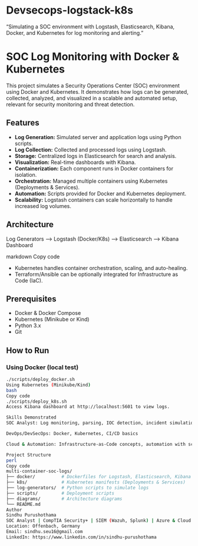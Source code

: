 # Devsecops-logstack-k8s
“Simulating a SOC environment with Logstash, Elasticsearch, Kibana, Docker, and Kubernetes for log monitoring and alerting.”

# SOC Log Monitoring with Docker & Kubernetes

This project simulates a Security Operations Center (SOC) environment using Docker and Kubernetes. It demonstrates how logs can be generated, collected, analyzed, and visualized in a scalable and automated setup, relevant for security monitoring and threat detection.

## Features

- **Log Generation:** Simulated server and application logs using Python scripts.
- **Log Collection:** Collected and processed logs using Logstash.
- **Storage:** Centralized logs in Elasticsearch for search and analysis.
- **Visualization:** Real-time dashboards with Kibana.
- **Containerization:** Each component runs in Docker containers for isolation.
- **Orchestration:** Managed multiple containers using Kubernetes (Deployments & Services).
- **Automation:** Scripts provided for Docker and Kubernetes deployment.
- **Scalability:** Logstash containers can scale horizontally to handle increased log volumes.

## Architecture

Log Generators --> Logstash (Docker/K8s) --> Elasticsearch --> Kibana Dashboard

markdown
Copy code

- Kubernetes handles container orchestration, scaling, and auto-healing.
- Terraform/Ansible can be optionally integrated for Infrastructure as Code (IaC).

## Prerequisites

- Docker & Docker Compose
- Kubernetes (Minikube or Kind)
- Python 3.x
- Git

## How to Run

### Using Docker (local test)
```bash
./scripts/deploy_docker.sh
Using Kubernetes (Minikube/Kind)
bash
Copy code
./scripts/deploy_k8s.sh
Access Kibana dashboard at http://localhost:5601 to view logs.

Skills Demonstrated
SOC Analyst: Log monitoring, parsing, IOC detection, incident simulation

DevOps/DevSecOps: Docker, Kubernetes, CI/CD basics

Cloud & Automation: Infrastructure-as-Code concepts, automation with scripts

Project Structure
perl
Copy code
multi-container-soc-logs/
├── docker/          # Dockerfiles for Logstash, Elasticsearch, Kibana
├── k8s/             # Kubernetes manifests (Deployments & Services)
├── log-generators/  # Python scripts to simulate logs
├── scripts/         # Deployment scripts
├── diagrams/        # Architecture diagrams
└── README.md
Author
Sindhu Purushothama
SOC Analyst | CompTIA Security+ | SIEM (Wazuh, Splunk) | Azure & Cloud Security
Location: Offenbach, Germany
Email: sindhu.seu16@gmail.com
LinkedIn: https://www.linkedin.com/in/sindhu-purushothama

